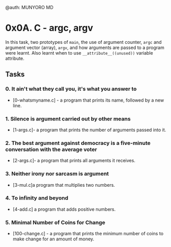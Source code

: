 @auth: MUNYORO MD
# 0x0A. C - argc, argv

In this task, two prototypes of ```main```, the use of argument counter, ```argc``` and argument vector (array), ```argv```, and how arguments are passed to a program were learnt. Also learnt when to use ```__attribute__((unused))``` variable attribute.

## Tasks

### 0. It ain't what they call you, it's what you answer to
- [0-whatsmyname.c] - a program that prints its name, followed by a new line.

### 1. Silence is argument carried out by other means
- [1-args.c]- a program that prints the number of arguments passed into it.

### 2. The best argument against democracy is a five-minute conversation with the average voter
- [2-args.c]- a program that prints all arguments it receives.

### 3. Neither irony nor sarcasm is argument
- [3-mul.c]a program that multiplies two numbers.

### 4. To infinity and beyond
- [4-add.c] a program that adds positive numbers.

### 5. Minimal Number of Coins for Change
- [100-change.c] - a program that prints the minimum number of coins to make change for an amount of money.
